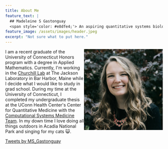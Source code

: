 ```yaml
---
title: About Me
feature_text: |
  ## Madeleine S Gastonguay
  <span style='color: #e8dfe4;'> An aspiring quantitative systems biologist, geneticist, and/or pharmacologist </span>
feature_image: /assets/images/header.jpeg
excerpt: "Not sure what to put here."
---
```


<img align="right" src= "assets/logos/headshot.png" width="50%">

I am a recent graduate of the University of Connecticut Honors program with a degree in Applied Mathematics. Currently, I'm working in the [Churchill Lab](https://www.jax.org/research-and-faculty/research-labs/the-churchill-lab) at The Jackson Laboratory in Bar Harbor, Maine while I decide what I would like to study in grad school. During my time at the University of Connecticut, I completed my undergraduate thesis at the UConn Health Center's Center for Quantitative Medicine with the [Computational Systems Medicine Team](http://veraliconalab.org/). In my down time I love doing all things outdoors in Acadia National Park and singing for my cats :smiley_cat:.


<a class="twitter-timeline" href="https://twitter.com/MS_Gastonguay?ref_src=twsrc%5Etfw"
data-width="400"
  data-height="500"
  data-chrome="nofooter noborders">
Tweets by MS_Gastonguay
</a> 
<script async src="https://platform.twitter.com/widgets.js" charset="utf-8"></script>
